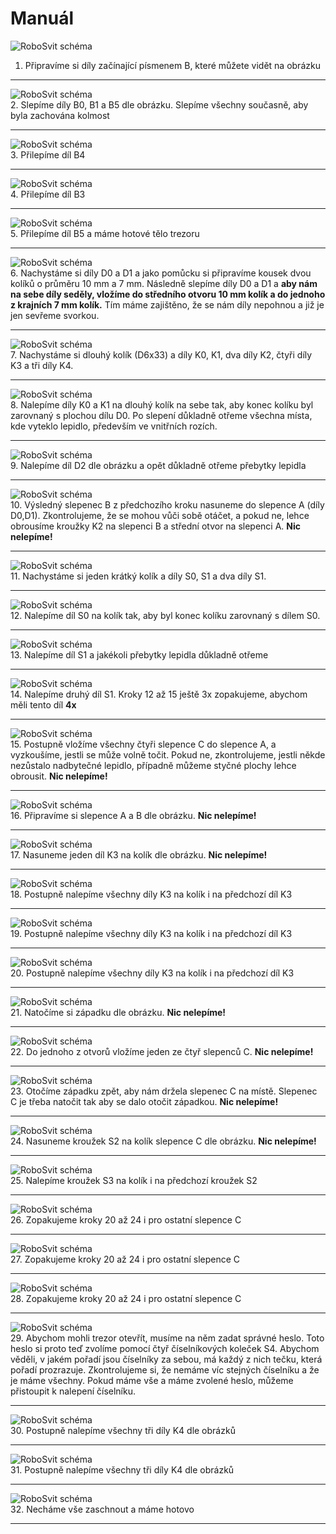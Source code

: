 # Manuál

![RoboSvit schéma](assets/blackBox-01.jpg)<br>
1. Připravíme si díly začínající písmenem B, které můžete vidět na obrázku
<hr>

![RoboSvit schéma](assets/blackBox-02.jpg)<br>
2. Slepíme díly B0, B1 a B5 dle obrázku. Slepíme všechny současně, aby byla zachována kolmost
<hr>

![RoboSvit schéma](assets/blackBox-05.jpg)<br>
3. Přilepíme díl B4
<hr>

![RoboSvit schéma](assets/blackBox-04.jpg)<br>
4. Přilepíme díl B3
<hr>

![RoboSvit schéma](assets/blackBox-03.jpg)<br>
5. Přilepíme díl B5 a máme hotové tělo trezoru
<hr>

![RoboSvit schéma](assets/blackBox-06.jpg)<br>
6. Nachystáme si díly D0 a D1 a jako pomůcku si připravíme kousek dvou kolíků o průměru 10 mm a 7 mm. Následně slepíme díly D0 a D1 a **aby nám na sebe díly seděly, vložíme do středního otvoru 10 mm kolík a do jednoho z krajních 7 mm kolík.** Tím máme zajištěno, že se nám díly nepohnou a již je jen sevřeme svorkou.
<hr>

![RoboSvit schéma](assets/blackBox-07.jpg)<br>
7. Nachystáme si dlouhý kolík (D6x33) a díly K0, K1, dva díly K2, čtyři díly K3 a tři díly K4.
<hr>

![RoboSvit schéma](assets/blackBox-09.jpg)<br>
8. Nalepíme díly K0 a K1 na dlouhý kolík na sebe tak, aby konec kolíku byl zarovnaný s plochou dílu D0. Po slepení důkladně otřeme všechna místa, kde vyteklo lepidlo, především ve vnitřních rozích.
<hr>

![RoboSvit schéma](assets/blackBox-08.jpg)<br>
9. Nalepíme díl D2 dle obrázku a opět důkladně otřeme přebytky lepidla
<hr>

![RoboSvit schéma](assets/blackBox-10.jpg)<br>
10. Výsledný slepenec B z předchozího kroku nasuneme do slepence A (díly D0,D1). Zkontrolujeme, že se mohou vůči sobě otáčet, a pokud ne, lehce obrousíme kroužky K2 na slepenci B a střední otvor na slepenci A. **Nic nelepíme!**
<hr>

![RoboSvit schéma](assets/blackBox-11.jpg)<br>
11. Nachystáme si jeden krátký kolík a díly S0, S1 a dva díly S1.
<hr>

![RoboSvit schéma](assets/blackBox-12.jpg)<br>
12. Nalepíme díl S0 na kolík tak, aby byl konec kolíku zarovnaný s dílem S0.
<hr>

![RoboSvit schéma](assets/blackBox-14.jpg)<br>
13.  Nalepíme díl S1 a jakékoli přebytky lepidla důkladně otřeme
<hr>

![RoboSvit schéma](assets/blackBox-13.jpg)<br>
14.  Nalepíme druhý díl S1. Kroky 12 až 15 ještě 3x zopakujeme, abychom měli
tento díl **4x**
<hr>

![RoboSvit schéma](assets/blackBox-15.jpg)<br>
15. Postupně vložíme všechny čtyři slepence C do slepence A, a vyzkoušíme, jestli se může volně točit. Pokud ne, zkontrolujeme, jestli někde nezůstalo nadbytečné lepidlo, případně můžeme styčné plochy lehce obrousit.
**Nic nelepíme!**
<hr>

![RoboSvit schéma](assets/blackBox-17.jpg)<br>
16. Připravíme si slepence A a B dle obrázku. **Nic nelepíme!**
<hr>

![RoboSvit schéma](assets/blackBox-16.jpg)<br>
17. Nasuneme jeden díl K3 na kolík dle obrázku. **Nic nelepíme!**
<hr>

![RoboSvit schéma](assets/blackBox-18.jpg)<br>
18. Postupně nalepíme všechny díly K3 na kolík i na předchozí díl K3
<hr>

![RoboSvit schéma](assets/blackBox-19.jpg)<br>
19. Postupně nalepíme všechny díly K3 na kolík i na předchozí díl K3
<hr>

![RoboSvit schéma](assets/blackBox-20.jpg)<br>
20. Postupně nalepíme všechny díly K3 na kolík i na předchozí díl K3
<hr>

![RoboSvit schéma](assets/blackBox-21.jpg)<br>
21. Natočíme si západku dle obrázku. **Nic nelepíme!**
<hr>

![RoboSvit schéma](assets/blackBox-22.jpg)<br>
22. Do jednoho z otvorů vložíme jeden ze čtyř slepenců C. **Nic nelepíme!**
<hr>

![RoboSvit schéma](assets/blackBox-23.jpg)<br>
23. Otočíme západku zpět, aby nám držela slepenec C na místě. Slepenec C je třeba natočit tak aby se dalo otočit západkou. **Nic nelepíme!**
<hr>

![RoboSvit schéma](assets/blackBox-25.jpg)<br>
24. Nasuneme kroužek S2 na kolík slepence C dle obrázku. **Nic nelepíme!**
<hr>

![RoboSvit schéma](assets/blackBox-24.jpg)<br>
25. Nalepíme kroužek S3 na kolík i na předchozí kroužek S2
<hr>

![RoboSvit schéma](assets/blackBox-26.jpg)<br>
26. Zopakujeme kroky 20 až 24 i pro ostatní slepence C
<hr>

![RoboSvit schéma](assets/blackBox-27.jpg)<br>
27. Zopakujeme kroky 20 až 24 i pro ostatní slepence C
<hr>

![RoboSvit schéma](assets/blackBox-28.jpg)<br>
28. Zopakujeme kroky 20 až 24 i pro ostatní slepence C
<hr>

![RoboSvit schéma](assets/blackBox-29.jpg)<br>
29. Abychom mohli trezor otevřít, musíme na něm zadat správné heslo. Toto heslo si proto teď zvolíme pomocí čtyř číselníkových koleček S4. Abychom věděli, v jakém pořadí jsou číselníky za sebou, má každý z nich tečku, která pořadí prozrazuje. Zkontrolujeme si, že nemáme víc stejných číselníku a že je máme všechny. Pokud máme vše a máme zvolené heslo, můžeme přistoupit k nalepení číselníku.
<hr>

![RoboSvit schéma](assets/blackBox-30.jpg)<br>
30. Postupně nalepíme všechny tři díly K4 dle obrázků
<hr>

![RoboSvit schéma](assets/blackBox-31.jpg)<br>
31. Postupně nalepíme všechny tři díly K4 dle obrázků
<hr>

![RoboSvit schéma](assets/blackBox-32.jpg)<br>
32. Necháme vše zaschnout a máme hotovo
<hr>
